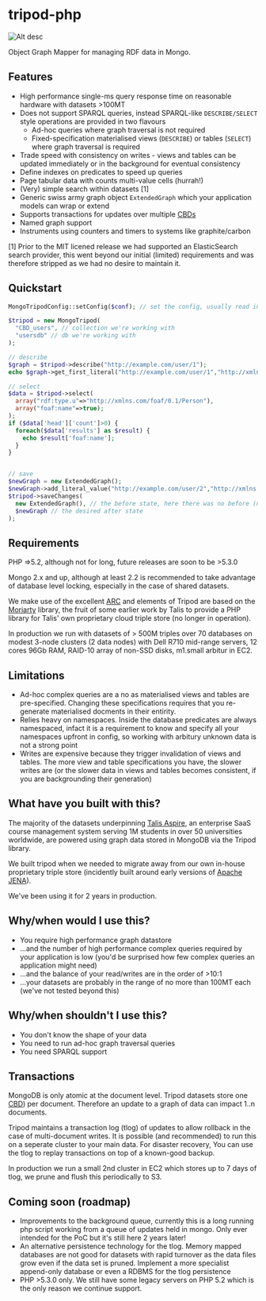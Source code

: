 tripod-php
==========

![Alt desc](http://95.138.143.82:3002/builds/TRI/status.png)

Object Graph Mapper for managing RDF data in Mongo.

Features
----

* High performance single-ms query response time on reasonable hardware with datasets >100MT
* Does not support SPARQL queries, instead SPARQL-like ```DESCRIBE/SELECT``` style operations are provided in two flavours
  * Ad-hoc queries where graph traversal is not required
  * Fixed-specification materialised views (```DESCRIBE```) or tables (```SELECT```) where graph traversal is required
* Trade speed with consistency on writes - views and tables can be updated immediately or in the background for eventual consistency
* Define indexes on predicates to speed up queries
* Page tabular data with counts multi-value cells (hurrah!)
* (Very) simple search within datasets [1]
* Generic swiss army graph object ```ExtendedGraph``` which your application models can wrap or extend
* Supports transactions for updates over multiple [CBDs](http://www.w3.org/Submission/CBD/)
* Named graph support
* Instruments using counters and timers to systems like graphite/carbon

[1] Prior to the MIT licened release we had supported an ElasticSearch search provider, this went beyond our initial (limited) requirements and was therefore stripped as we had no desire to maintain it.

Quickstart
----

```php
MongoTripodConfig::setConfig($conf); // set the config, usually read in as JSON from a file

$tripod = new MongoTripod(
  "CBD_users", // collection we're working with
  "usersdb" // db we're working with
);

// describe
$graph = $tripod->describe("http://example.com/user/1");
echo $graph->get_first_literal("http://example.com/user/1","http://xmlns.com/foaf/0.1/name"); 

// select
$data = $tripod->select(
  array("rdf:type.u"=>"http://xmlns.com/foaf/0.1/Person"),
  array("foaf:name"=>true);
);
if ($data['head']['count']>0) {
  foreach($data['results'] as $result) {
    echo $result['foaf:name'];
  }
}


// save
$newGraph = new ExtendedGraph();
$newGraph->add_literal_value("http://example.com/user/2","http://xmlns.com/foaf/0.1/name","John Smith");
$tripod->saveChanges(
  new ExtendedGraph(), // the before state, here there was no before (new data)
  $newGraph // the desired after state
);

```

Requirements
----

PHP =>5.2, although not for long, future releases are soon to be >5.3.0

Mongo 2.x and up, although at least 2.2 is recommended to take advantage of database level locking, especially in the case of shared datasets.

We make use of the excellent [ARC](https://github.com/semsol/arc2) and elements of Tripod are based on the [Moriarty](https://code.google.com/p/moriarty/) library, the fruit of some earlier work by Talis to provide a PHP library for Talis' own proprietary cloud triple store (no longer in operation).

In production we run with datasets of > 500M triples over 70 databases on modest 3-node clusters (2 data nodes) with Dell R710 mid-range servers, 12 cores 96Gb RAM, RAID-10 array of non-SSD disks, m1.small arbitur in EC2.

Limitations
----

* Ad-hoc complex queries are a no as materialised views and tables are pre-specified. Changing these specifications requires that you re-generate materialised docments in their entirity.
* Relies heavy on namespaces. Inside the database predicates are always namespaced, infact it is a requirement to know and specify all your namespaces upfront in config, so working with arbitury unknown data is not a strong point
* Writes are expensive because they trigger invalidation of views and tables. The more view and table specifications you have, the slower writes are (or the slower data in views and tables becomes consistent, if you are backgrounding their generation)

What have you built with this?
----

The majority of the datasets underpinning [Talis Aspire](http://www.talis.com), an enterprise SaaS course management system serving 1M students in over 50 universities worldwide, are powered using graph data stored in MongoDB via the Tripod library.

We built tripod when we needed to migrate away from our own in-house proprietary triple store (incidently built around early versions of [Apache JENA](https://jena.apache.org/)).

We've been using it for 2 years in production.

Why/when would I use this?
----

* You require high performance graph datastore 
* ...and the number of high performance complex queries required by your application is low (you'd be surprised how few complex queries an application might need)
* ...and the balance of your read/writes are in the order of >10:1
* ...your datasets are probably in the range of no more than 100MT each (we've not tested beyond this)

Why/when shouldn't I use this?
----

* You don't know the shape of your data
* You need to run ad-hoc graph traversal queries
* You need SPARQL support

Transactions
----

MongoDB is only atomic at the document level. Tripod datasets store one [CBD](http://www.w3.org/Submission/CBD/)) per document. Therefore an update to a graph of data can impact 1..n documents.

Tripod maintains a transaction log (tlog) of updates to allow rollback in the case of multi-document writes. It is possible (and recommended) to run this on a seperate cluster to your main data. For disaster recovery, You can use the tlog to replay transactions on top of a known-good backup.

In production we run a small 2nd cluster in EC2 which stores up to 7 days of tlog, we prune and flush this periodically to S3. 

Coming soon (roadmap)
----

* Improvements to the background queue, currently this is a long running php script working from a queue of updates held in mongo. Only ever intended for the PoC but it's still here 2 years later!
* An alternative persistence technology for the tlog. Memory mapped databases are not good for datasets with rapid turnover as the data files grow even if the data set is pruned. Implement a more specialist append-only database or even a RDBMS for the tlog persistence
* PHP >5.3.0 only. We still have some legacy servers on PHP 5.2 which is the only reason we continue support.

